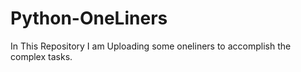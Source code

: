 # Python-OneLiners
In This Repository I am Uploading some oneliners to accomplish the complex tasks.
